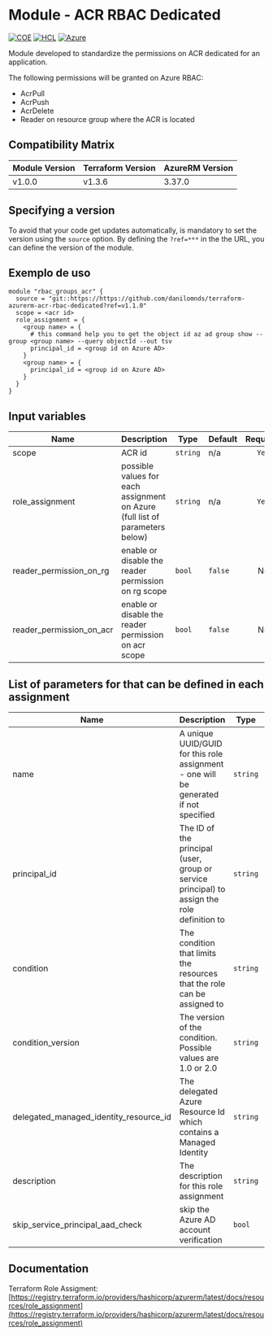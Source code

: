# Module - ACR RBAC Dedicated
[![COE](https://img.shields.io/badge/Created%20By-CCoE-blue)]()
[![HCL](https://img.shields.io/badge/language-HCL-blueviolet)](https://www.terraform.io/)
[![Azure](https://img.shields.io/badge/provider-Azure-blue)](https://registry.terraform.io/providers/hashicorp/azurerm/latest)

Module developed to standardize the permissions on ACR dedicated for an application.

The following permissions will be granted on Azure RBAC:

- AcrPull
- AcrPush
- AcrDelete
- Reader on resource group where the ACR is located <optional>

## Compatibility Matrix

| Module Version | Terraform Version | AzureRM Version |
|----------------|-------------------| --------------- |
| v1.0.0       | v1.3.6 | 3.37.0         |

## Specifying a version

To avoid that your code get updates automatically, is mandatory to set the version using the `source` option. 
By defining the `?ref=***` in the the URL, you can define the version of the module.

## Exemplo de uso

```hcl
module "rbac_groups_acr" {
  source = "git::https://https://github.com/danilomnds/terraform-azurerm-acr-rbac-dedicated?ref=v1.1.0"
  scope = <acr id>
  role_assignment = {
    <group name> = {
      # this command help you to get the object id az ad group show --group <group name> --query objectId --out tsv
      principal_id = <group id on Azure AD>
    }
    <group name> = {
      principal_id = <group id on Azure AD>
    }
  }
}
```
## Input variables

| Name | Description | Type | Default | Required |
|------|-------------|------|---------|:--------:|
| scope | ACR id | `string` | n/a | `Yes` |
| role_assignment | possible values for each assignment on Azure (full list of parameters below) | `string` | n/a | `Yes` |
| reader_permission_on_rg | enable or disable the reader permission on rg scope | `bool` | `false` | No |
| reader_permission_on_acr | enable or disable the reader permission on acr scope | `bool` | `false` | No |

## List of parameters for that can be defined in each assignment

| Name | Description | Type | Default | Required |
|------|-------------|------|---------|:--------:|
| name | A unique UUID/GUID for this role assignment - one will be generated if not specified | `string` | n/a | No |
| principal_id | The ID of the principal (user, group or service principal) to assign the role definition to | `string` | n/a | `Yes` |
| condition | The condition that limits the resources that the role can be assigned to | `string` | n/a | No |
| condition_version | The version of the condition. Possible values are 1.0 or 2.0 | `string` | n/a | No |
| delegated_managed_identity_resource_id | The delegated Azure Resource Id which contains a Managed Identity | `string` | n/a | No |
| description | The description for this role assignment | `string` | n/a | No |
| skip_service_principal_aad_check | skip the Azure AD account verification | `bool` | `false` | No |

## Documentation
Terraform Role Assigment: <br>
[https://registry.terraform.io/providers/hashicorp/azurerm/latest/docs/resources/role_assignment](https://registry.terraform.io/providers/hashicorp/azurerm/latest/docs/resources/role_assignment)<br>